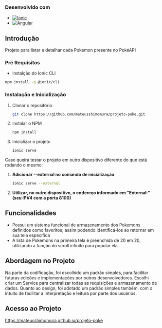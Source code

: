 ### Desenvolvido com

* [![Ionic][Ionic]][Ionic-url]
* [![Angular][Angular.io]][Angular-url]


## Introdução

Projeto para listar e detalhar cada Pokemon presente no PokéAPI

### Pré Requisitos

  * Instalção do Ionic CLI
  ```sh
  npm install -g @ionic/cli
  ```


### Instalação e Inicialização

1. Clonar o repositório
   ```sh
   git clone https://github.com/mateusshimomura/projeto-poke.git
   ```
3. Instalar o NPM
   ```sh
   npm install
   ```
4. Inicializar o projeto
   ```sh
   ionic serve
   ```

Caso queira testar o projeto em outro dispositivo diferente do que está rodando o mesmo:
1. **Adicionar --external no comando de inicialização**
   ```sh
   ionic serve --external
   ```
2. **Utilizar, no outro dispositivo, o endereço informado em "External:" (seu IPV4 com a porta 8100)**

## Funcionalidades

* Possui um sistema funcional de armazenamento dos Pokemons definidos como favoritos; assim podendo identificá-los ao retornar em sua tela específica
* A lista de Pokemons na primeira tela é preenchida de 20 em 20, utilizando a função do scroll infinito para popular ela
  
## Abordagem no Projeto
Na parte da codificação, foi escolhido um padrão simples, para facilitar futuras edições e implementações por outros desenvolvedores. Escolhi criar um Service para centralizar todas as requisições e armazenamento de dados. Quanto ao design, foi adotado um padrão simples também, com o intuito de facilitar a interpretação e leitura por parte dos usuários.

## Acesso ao Projeto
https://mateusshimomura.github.io/projeto-poke

<!-- LINKS -->
[Ionic]: https://img.shields.io/badge/ionic-3880ff?style=for-the-badge&logo=ionic&logoColor=white
[Ionic-url]: https://ionicframework.com/
[Angular.io]: https://img.shields.io/badge/Angular-DD0031?style=for-the-badge&logo=angular&logoColor=white
[Angular-url]: https://angular.io/